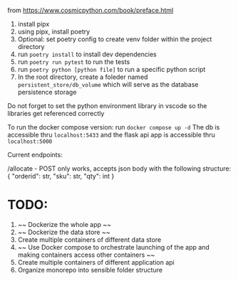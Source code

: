 from https://www.cosmicpython.com/book/preface.html

1. install pipx
2. using pipx, install poetry
3. Optional: set poetry config to create venv folder within the project directory
4. run `poetry install` to install dev dependencies
5. run `poetry run pytest` to run the tests
6. run `poetry python [python file]` to run a specific python script
7. In the root directory, create a foleder named `persistent_store/db_volume` which will serve as the database persistence storage

Do not forget to set the python environment library in vscode so the libraries get referenced correctly

To run the docker compose version:
run `docker compose up -d`
The db is accessible thru `localhost:5433` and the flask api app is accessible thru `localhost:5000`

Current endpoints:

/allocate - POST only works, accepts json body with the following structure:
{
    "orderid": str,
    "sku": str,
    "qty": int
}

# TODO:
1. ~~ Dockerize the whole app ~~
2. ~~ Dockerize the data store ~~
3. Create multiple containers of different data store
4. ~~ Use Docker compose to orchestrate launching of the app and making containers access other containers ~~
5. Create multiple containers of different application api
6. Organize monorepo into sensible folder structure
